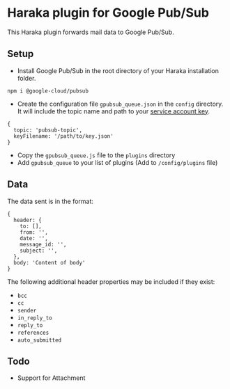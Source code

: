 # Haraka plugin for Google Pub/Sub

This Haraka plugin forwards mail data to Google Pub/Sub.

## Setup

- Install Google Pub/Sub in the root directory of your Haraka installation folder.
```
npm i @google-cloud/pubsub
```
- Create the configuration file `gpubsub_queue.json` in the `config` directory. It will include the topic name and path to your [service account key](https://cloud.google.com/iam/docs/creating-managing-service-account-keys).
```
{
  topic: 'pubsub-topic',
  keyFilename: '/path/to/key.json'
}
```
- Copy the `gpubsub_queue.js` file to the `plugins` directory
- Add `gpubsub_queue` to your list of plugins (Add to `/config/plugins` file)

## Data

The data sent is in the format:

```
{
  header: {
    to: [],
    from: '',
    date: '',
    message_id: '',
    subject: '',
  },
  body: 'Content of body'
}
```

The following additional header properties may be included if they exist:

- `bcc`
- `cc`
- `sender`
- `in_reply_to`
- `reply_to`
- `references`
- `auto_submitted`

## Todo

- Support for Attachment